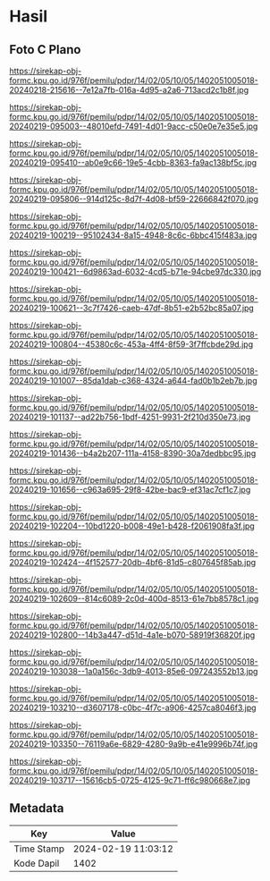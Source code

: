 # Hasil

## Foto C Plano

https://sirekap-obj-formc.kpu.go.id/976f/pemilu/pdpr/14/02/05/10/05/1402051005018-20240218-215616--7e12a7fb-016a-4d95-a2a6-713acd2c1b8f.jpg

https://sirekap-obj-formc.kpu.go.id/976f/pemilu/pdpr/14/02/05/10/05/1402051005018-20240219-095003--48010efd-7491-4d01-9acc-c50e0e7e35e5.jpg

https://sirekap-obj-formc.kpu.go.id/976f/pemilu/pdpr/14/02/05/10/05/1402051005018-20240219-095410--ab0e9c66-19e5-4cbb-8363-fa9ac138bf5c.jpg

https://sirekap-obj-formc.kpu.go.id/976f/pemilu/pdpr/14/02/05/10/05/1402051005018-20240219-095806--914d125c-8d7f-4d08-bf59-22666842f070.jpg

https://sirekap-obj-formc.kpu.go.id/976f/pemilu/pdpr/14/02/05/10/05/1402051005018-20240219-100219--95102434-8a15-4948-8c6c-6bbc415f483a.jpg

https://sirekap-obj-formc.kpu.go.id/976f/pemilu/pdpr/14/02/05/10/05/1402051005018-20240219-100421--6d9863ad-6032-4cd5-b71e-94cbe97dc330.jpg

https://sirekap-obj-formc.kpu.go.id/976f/pemilu/pdpr/14/02/05/10/05/1402051005018-20240219-100621--3c7f7426-caeb-47df-8b51-e2b52bc85a07.jpg

https://sirekap-obj-formc.kpu.go.id/976f/pemilu/pdpr/14/02/05/10/05/1402051005018-20240219-100804--45380c6c-453a-4ff4-8f59-3f7ffcbde29d.jpg

https://sirekap-obj-formc.kpu.go.id/976f/pemilu/pdpr/14/02/05/10/05/1402051005018-20240219-101007--85da1dab-c368-4324-a644-fad0b1b2eb7b.jpg

https://sirekap-obj-formc.kpu.go.id/976f/pemilu/pdpr/14/02/05/10/05/1402051005018-20240219-101137--ad22b756-1bdf-4251-9931-2f210d350e73.jpg

https://sirekap-obj-formc.kpu.go.id/976f/pemilu/pdpr/14/02/05/10/05/1402051005018-20240219-101436--b4a2b207-111a-4158-8390-30a7dedbbc95.jpg

https://sirekap-obj-formc.kpu.go.id/976f/pemilu/pdpr/14/02/05/10/05/1402051005018-20240219-101656--c963a695-29f8-42be-bac9-ef31ac7cf1c7.jpg

https://sirekap-obj-formc.kpu.go.id/976f/pemilu/pdpr/14/02/05/10/05/1402051005018-20240219-102204--10bd1220-b008-49e1-b428-f2061908fa3f.jpg

https://sirekap-obj-formc.kpu.go.id/976f/pemilu/pdpr/14/02/05/10/05/1402051005018-20240219-102424--4f152577-20db-4bf6-81d5-c807645f85ab.jpg

https://sirekap-obj-formc.kpu.go.id/976f/pemilu/pdpr/14/02/05/10/05/1402051005018-20240219-102609--814c6089-2c0d-400d-8513-61e7bb8578c1.jpg

https://sirekap-obj-formc.kpu.go.id/976f/pemilu/pdpr/14/02/05/10/05/1402051005018-20240219-102800--14b3a447-d51d-4a1e-b070-58919f36820f.jpg

https://sirekap-obj-formc.kpu.go.id/976f/pemilu/pdpr/14/02/05/10/05/1402051005018-20240219-103038--1a0a156c-3db9-4013-85e6-097243552b13.jpg

https://sirekap-obj-formc.kpu.go.id/976f/pemilu/pdpr/14/02/05/10/05/1402051005018-20240219-103210--d3607178-c0bc-4f7c-a906-4257ca8046f3.jpg

https://sirekap-obj-formc.kpu.go.id/976f/pemilu/pdpr/14/02/05/10/05/1402051005018-20240219-103350--76119a6e-6829-4280-9a9b-e41e9996b74f.jpg

https://sirekap-obj-formc.kpu.go.id/976f/pemilu/pdpr/14/02/05/10/05/1402051005018-20240219-103717--15616cb5-0725-4125-9c71-ff6c980668e7.jpg


## Metadata

| Key        | Value               |
| ---------- | ------------------- |
| Time Stamp | 2024-02-19 11:03:12 |
| Kode Dapil | 1402                |




